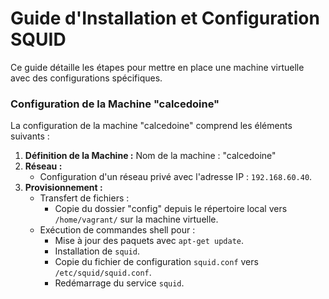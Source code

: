 # Guide d'Installation et Configuration SQUID

Ce guide détaille les étapes pour mettre en place une machine virtuelle avec des configurations spécifiques.

### Configuration de la Machine "calcedoine"

La configuration de la machine "calcedoine" comprend les éléments suivants :

1. **Définition de la Machine :** Nom de la machine : "calcedoine"
2. **Réseau :**
   - Configuration d'un réseau privé avec l'adresse IP : `192.168.60.40`.
3. **Provisionnement :**
   - Transfert de fichiers :
     - Copie du dossier "config" depuis le répertoire local vers `/home/vagrant/` sur la machine virtuelle.
   - Exécution de commandes shell pour :
     - Mise à jour des paquets avec `apt-get update`.
     - Installation de `squid`.
     - Copie du fichier de configuration `squid.conf` vers `/etc/squid/squid.conf`.
     - Redémarrage du service `squid`.

